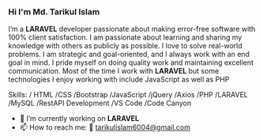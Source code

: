 ### Hi I'm Md. Tarikul Islam

<p>I’m a <b>LARAVEL</b> developer passionate about making error-free software with 100% client satisfaction. I am passionate about learning and sharing my knowledge with others as publicly as possible. I love to solve real-world problems. I am strategic and goal-oriented, and I always work with an end goal in mind. I pride myself on doing quality work and maintaining excellent communication. Most of the time I work with <b>LARAVEL</b> but some technologies I enjoy working with include JavaScript as well as PHP</p>

Skills:  / HTML /CSS /Bootstrap /JavaScript /jQuery /Axios /PHP /LARAVEL /MySQL /RestAPI Development /VS Code /Code Canyon

- 🔭 I’m currently working on <b>LARAVEL</b>
- 📫 How to reach me: 🤙 tarikulislam6004@gmail.com 
